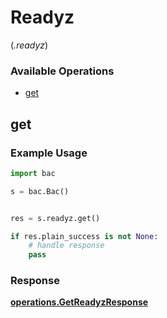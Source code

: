 # Readyz
(*.readyz*)

### Available Operations

* [get](#get)

## get

### Example Usage

```python
import bac

s = bac.Bac()


res = s.readyz.get()

if res.plain_success is not None:
    # handle response
    pass
```


### Response

**[operations.GetReadyzResponse](../../models/operations/getreadyzresponse.md)**

